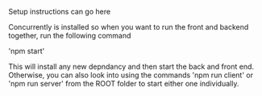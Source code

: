 Setup instructions can go here

Concurrently is installed so when you want to run the front and backend together, run the following command

'npm start'

This will install any new depndancy and then start the back and front end. Otherwise, you can also look into using the commands 'npm run client' or 'npm run server' from the ROOT folder to start either one individually.
